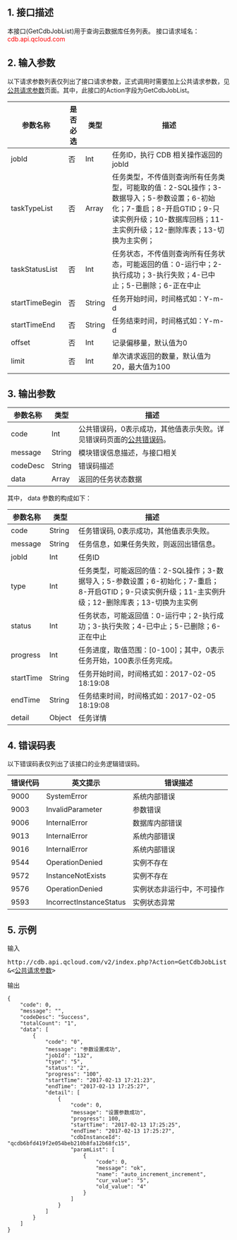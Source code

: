 ## 1. 接口描述
本接口(GetCdbJobList)用于查询云数据库任务列表。
接口请求域名：<font style='color:red'>cdb.api.qcloud.com </font>


## 2. 输入参数
以下请求参数列表仅列出了接口请求参数，正式调用时需要加上公共请求参数，见<a href='/document/product/236/6921' title='公共请求参数'>公共请求参数</a>页面。其中，此接口的Action字段为GetCdbJobList。

| 参数名称 | 是否必选  | 类型 | 描述 |
|---------|---------|---------|---------|
| jobId | 否 | Int | 任务ID，执行 CDB 相关操作返回的 jobId |
| taskTypeList | 否 | Array | 任务类型，不传值则查询所有任务类型，可能取的值：2-SQL操作；3-数据导入；5-参数设置；6-初始化；7-重启；8-开启GTID；9-只读实例升级；10-数据库回档；11-主实例升级；12-删除库表；13-切换为主实例； |
| taskStatusList | 否 | Int | 任务状态，不传值则查询所有任务状态，可能返回的值：0-运行中；2-执行成功；3-执行失败；4-已中止；5-已删除；6-正在中止 |
| startTimeBegin | 否 | String | 任务开始时间，时间格式如：Y-m-d |
| startTimeEnd | 否 | String | 任务结束时间，时间格式如：Y-m-d |
| offset | 否 | Int | 记录偏移量，默认值为0 |
| limit | 否 | Int | 单次请求返回的数量，默认值为20，最大值为100 |


## 3. 输出参数
| 参数名称 | 类型 | 描述 |
|---------|---------|---------|
| code | Int | 公共错误码，0表示成功，其他值表示失败。详见错误码页面的<a href='/document/api/377/4173' title='公共错误码'>公共错误码</a>。|
| message | String | 模块错误信息描述，与接口相关 |
| codeDesc | String | 错误码描述 |
| data | Array | 返回的任务状态数据 |
其中， data 参数的构成如下：

| 参数名称 | 类型 | 描述 |
|---------|---------|---------|
| code | String | 任务错误码, 0表示成功，其他值表示失败。 |
| message | String | 任务信息，如果任务失败，则返回出错信息。 |
| jobId | Int | 任务ID |
| type | Int | 任务类型，可能返回的值：2-SQL操作；3-数据导入；5-参数设置；6-初始化；7-重启；8-开启GTID；9-只读实例升级；11-主实例升级；12-删除库表；13-切换为主实例 |
| status | Int | 任务状态，可能返回值：0-运行中；2-执行成功；3-执行失败；4-已中止；5-已删除；6-正在中止 |
| progress | Int | 任务进度，取值范围：[0-100]；其中，0表示任务开始，100表示任务完成。 |
| startTime | String | 任务开始时间，时间格式如：2017-02-05 18:19:08 |
| endTime | String | 任务结束时间，时间格式如：2017-02-05 18:19:08 |
| detail | Object | 任务详情 |


## 4. 错误码表
以下错误码表仅列出了该接口的业务逻辑错误码。

| 错误代码 | 英文提示 | 错误描述 |
|---------|---------|---------|
| 9000 | SystemError | 系统内部错误 |
| 9003 | InvalidParameter | 参数错误 |
| 9006 | InternalError | 数据库内部错误 |
| 9013 | InternalError | 系统内部错误 |
| 9016 | InternalError | 系统内部错误 |
| 9544 | OperationDenied | 实例不存在 |
| 9572 | InstanceNotExists | 实例不存在 |
| 9576 | OperationDenied | 实例状态非运行中，不可操作 |
| 9593 | IncorrectInstanceStatus | 实例状态异常|

## 5. 示例
输入
<pre>
http://cdb.api.qcloud.com/v2/index.php?Action=GetCdbJobList
&<<a href="/document/product/236/6921">公共请求参数</a>>
</pre>

输出
```
{
    "code": 0,
    "message": "",
    "codeDesc": "Success",
    "totalCount": "1",
    "data": [
        {
            "code": "0",
            "message": "参数设置成功",
            "jobId": "132",
            "type": "5",
            "status": "2",
            "progress": "100",
            "startTime": "2017-02-13 17:21:23",
            "endTime": "2017-02-13 17:25:27",
            "detail": [
                {
                    "code": 0,
                    "message": "设置参数成功",
                    "progress": 100,
                    "startTime": "2017-02-13 17:25:25",
                    "endTime": "2017-02-13 17:25:27",
                    "cdbInstanceId": "qcdb6bfd419f2e054beb210b8fa12b68fc15",
                    "paramList": [
                        {
                            "code": 0,
                            "message": "ok",
                            "name": "auto_increment_increment",
                            "cur_value": "5",
                            "old_value": "4"
                        }
                    ]
                }
            ]
        }
    ]
}
```


